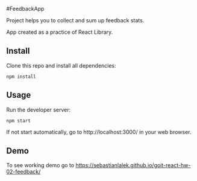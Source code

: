 #FeedbackApp

Project helps you to collect and sum up feedback stats.

App created as a practice of React Library.

## Install
Clone this repo and install all dependencies:

```npm install```

## Usage
Run the developer server:

```npm start```

If not start automatically, go to http://localhost:3000/ in your web browser.

## Demo
To see working demo go to https://sebastianlalek.github.io/goit-react-hw-02-feedback/
